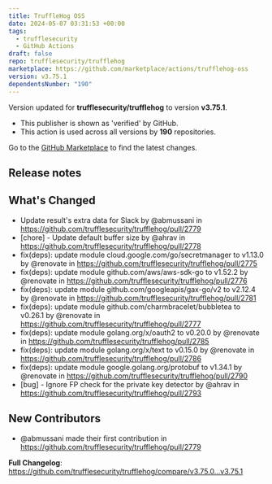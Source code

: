 ```yaml
---
title: TruffleHog OSS
date: 2024-05-07 03:31:53 +00:00
tags:
  - trufflesecurity
  - GitHub Actions
draft: false
repo: trufflesecurity/trufflehog
marketplace: https://github.com/marketplace/actions/trufflehog-oss
version: v3.75.1
dependentsNumber: "190"
---
```



Version updated for **trufflesecurity/trufflehog** to version **v3.75.1**.
- This publisher is shown as 'verified' by GitHub.
- This action is used across all versions by **190** repositories.

Go to the [GitHub Marketplace](https://github.com/marketplace/actions/trufflehog-oss) to find the latest changes.

## Release notes

## What's Changed
* Update result's extra data for Slack by @abmussani in https://github.com/trufflesecurity/trufflehog/pull/2779
* [chore] - Update default buffer size by @ahrav in https://github.com/trufflesecurity/trufflehog/pull/2778
* fix(deps): update module cloud.google.com/go/secretmanager to v1.13.0 by @renovate in https://github.com/trufflesecurity/trufflehog/pull/2775
* fix(deps): update module github.com/aws/aws-sdk-go to v1.52.2 by @renovate in https://github.com/trufflesecurity/trufflehog/pull/2776
* fix(deps): update module github.com/googleapis/gax-go/v2 to v2.12.4 by @renovate in https://github.com/trufflesecurity/trufflehog/pull/2781
* fix(deps): update module github.com/charmbracelet/bubbletea to v0.26.1 by @renovate in https://github.com/trufflesecurity/trufflehog/pull/2777
* fix(deps): update module golang.org/x/oauth2 to v0.20.0 by @renovate in https://github.com/trufflesecurity/trufflehog/pull/2785
* fix(deps): update module golang.org/x/text to v0.15.0 by @renovate in https://github.com/trufflesecurity/trufflehog/pull/2786
* fix(deps): update module google.golang.org/protobuf to v1.34.1 by @renovate in https://github.com/trufflesecurity/trufflehog/pull/2790
* [bug] - Ignore FP check for the private key detector by @ahrav in https://github.com/trufflesecurity/trufflehog/pull/2793

## New Contributors
* @abmussani made their first contribution in https://github.com/trufflesecurity/trufflehog/pull/2779

**Full Changelog**: https://github.com/trufflesecurity/trufflehog/compare/v3.75.0...v3.75.1
